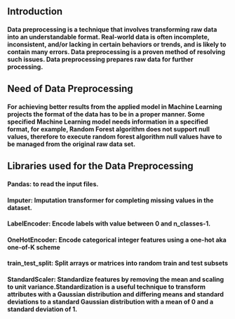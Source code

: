 ## Introduction
#### Data preprocessing is a technique that involves transforming raw data into an understandable format. Real-world data is often incomplete, inconsistent, and/or lacking in certain behaviors or trends, and is likely to contain many errors. Data preprocessing is a proven method of resolving such issues. Data preprocessing prepares raw data for further processing.
## Need of Data Preprocessing
#### For achieving better results from the applied model in Machine Learning projects the format of the data has to be in a proper manner. Some specified Machine Learning model needs information in a specified format, for example, Random Forest algorithm does not support null values, therefore to execute random forest algorithm null values have to be managed from the original raw data set.


## Libraries used for the Data Preprocessing 
#### Pandas: to read the input files.
#### Imputer: Imputation transformer for completing missing values in the dataset.
#### LabelEncoder: Encode labels with value between 0 and n_classes-1.
#### OneHotEncoder: Encode categorical integer features using a one-hot aka one-of-K scheme
#### train_test_split: Split arrays or matrices into random train and test subsets
#### StandardScaler: Standardize features by removing the mean and scaling to unit variance.Standardization is a useful technique to transform attributes with a Gaussian distribution and differing means and standard deviations to a standard Gaussian distribution with a mean of 0 and a standard deviation of 1.




